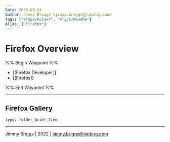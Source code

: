 ```yaml
---
Date: 2022-09-24
Author: Jimmy Briggs <jimmy.briggs@jimbrig.com>
Tags: ["#Type/Folder", "#Type/ReadMe"]
Alias: ["Firefox"]
---
```


# Firefox Overview

%% Begin Waypoint %%
- [[Firefox Developer]]
- [[Firefox]]

%% End Waypoint %%

***

## Firefox Gallery

 
```ccard
type: folder_brief_live
```
 

***

Jimmy Briggs | 2022 | <jimmy.briggs@jimbrig.com>



